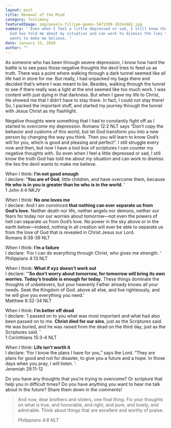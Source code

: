 ```yaml
---
layout: post
title: Renewal of the Mind
category: Testimony
featuredImage: img/pexels-fillipe-gomes-5471399-1024x682.jpg
summary: " Even when I feel a little depressed or sad, I still know the truth
  God has told me about my situation and can work to dismiss the lies the devil
  wants to make me believe. "
date: January 15, 2020
author: ""
---
```

<p xmlns="http://www.w3.org/1999/html">
As someone who has been through severe depression, I know how hard the battle is to see pass those negative thoughts the devil tries to feed us as truth. There was a point where walking through a dark tunnel seemed like all life had in store for me. But really, I had unpacked my bags there and decided that’s where I was meant to be. Besides, walking through the tunnel to see if there really was a light at the end seemed like too much work. I was content with just dying in that darkness. But when I gave my life to Christ, He showed me that I didn’t have to stay there. In fact, I could not stay there! So, I packed the important stuff, and started my journey through the tunnel with Jesus Christ as my flashlight.
</p>
<p>
Negative thoughts were something that I had to constantly fight off as I started to overcome my depression. <a>Romans 12:2 NLT</a> says “Don’t copy the behavior and customs of this world, but let God transform you into a new person by changing the way you think. Then you will learn to know God’s will for you, which is good and pleasing and perfect”. I still struggle every now and then, but now I have a tool box of scriptures I can counter my negative thoughts with. So even when I feel a little depressed or sad, I still know the truth God has told me about my situation and can work to dismiss the lies the devil wants to make me believe.
</p>
<p></p>
<p></p>
<p>
When I think: <b>I’m not good enough</b> <br/>
I declare: <b>'You are of God</b>, little children, and have overcome them, because <b>He who is in you is greater than he who is in the world</b>. ' <br />
<a>1 John 4:4 NKJV</a>
</p>
<p>
When I think: <b>No one loves me </b> <br/>
I declare: And I am convinced <b>that nothing can ever separate us from God’s love.</b> Neither death nor life, neither angels nor demons, neither our fears for today nor our worries about tomorrow—not even the powers of hell can separate us from God’s love. No power in the sky above or in the earth below—indeed, nothing in all creation will ever be able to separate us from the love of God that is revealed in Christ Jesus our Lord. <br />
<a>Romans 8:38-39 NLT</a>
</p>

<p>
When I think: <b>I’m a failure</b><br/>
I declare: 'For I can do everything through Christ, who gives me strength. ' <br />
<a>Philippians 4:13 NLT</a>
</p>

<p>
When I think: <b>What if xyz doesn’t work out</b><br />
I declare: '“<b>So don’t worry about tomorrow, for tomorrow will bring its own worries. Today’s trouble is enough for today.</b> These things dominate the thoughts of unbelievers, but your heavenly Father already knows all your needs. Seek the Kingdom of God. above all else, and live righteously, and he will give you everything you need.'  <br />
<a>Matthew 6:32-34 NLT</a>
</p>

<p>
When I think: <b>I’m better off dead</b><br />
I declare: 'I passed on to you what was most important and what had also been passed on to me.  <b>Christ died for our sins</b>, just as the Scriptures said. He was buried, and he was raised from the dead on the third day, just as the Scriptures said. ' <br />
<a>1 Corinthians 15:3-4 NLT</a>
</p>

<p>
When I think: <b>Life isn’t worth it</b><br />
I declare: 'For I know the plans I have for you,” says the Lord. “They are plans for good and not for disaster, to give you a future and a hope. In those days when you pray, I will listen. '. <br />
<a>Jeremiah 29:11-12</a>
</p>

<p>
Do you have any thoughts that you’re trying to overcome? Or scripture that help you in difficult times? Do you have anything you want to hear me talk about in the future? Share them down in the comments!
</p>

<blockquote>
<p> And now, dear brothers and sisters, one final thing. Fix your thoughts on what is true, and honorable, and right, and pure, and lovely, and admirable. Think about things that are excellent and worthy of praise.</p>
<cite>Philippians 4:8 NLT</cite>
</blockquote>

